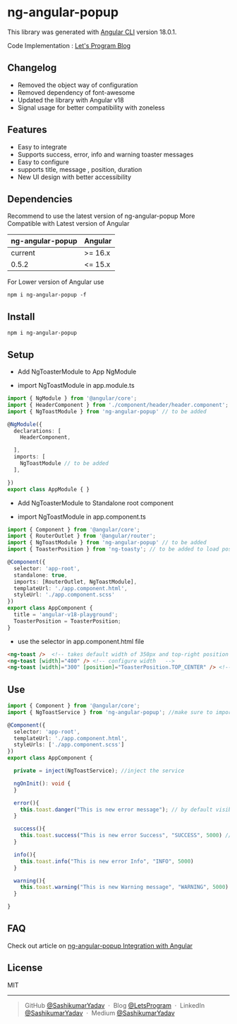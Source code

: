 # ng-angular-popup

This library was generated with [Angular CLI](https://github.com/angular/angular-cli) version 18.0.1.

Code Implementation : [Let's Program Blog](https://letsprogram.in/blog/angular-application-with-dynamic-toast-notifications-using-ng-angular-popup)

## Changelog

- Removed the object way of configuration
- Removed dependency of font-awesome
- Updated the library with Angular v18
- Signal usage for better compatibility with zoneless

## Features

- Easy to integrate
- Supports success, error, info and warning toaster messages
- Easy to configure
- supports title, message , position, duration
- New UI design with better accessibility

## Dependencies
Recommend to use the latest version of ng-angular-popup
More Compatible with Latest version of Angular

| ng-angular-popup | Angular     |
| ---------------- | ----------- |
| current          | >= 16.x     |
| 0.5.2            | <= 15.x     |

For Lower version of Angular use
```
npm i ng-angular-popup -f
```
## Install

```
npm i ng-angular-popup
```

## Setup

- Add NgToasterModule to App NgModule

- import NgToastModule in app.module.ts
```typescript
import { NgModule } from '@angular/core';
import { HeaderComponent } from './component/header/header.component';
import { NgToastModule } from 'ng-angular-popup' // to be added

@NgModule({
  declarations: [
    HeaderComponent,

  ],
  imports: [
    NgToastModule // to be added
  ],

})
export class AppModule { }
```

- Add NgToasterModule to Standalone root component

- import NgToastModule in app.component.ts
```typescript
import { Component } from '@angular/core';
import { RouterOutlet } from '@angular/router';
import { NgToastModule } from 'ng-angular-popup' // to be added
import { ToasterPosition } from 'ng-toasty'; // to be added to load position enums

@Component({
  selector: 'app-root',
  standalone: true,
  imports: [RouterOutlet, NgToastModule],
  templateUrl: './app.component.html',
  styleUrl: './app.component.scss'
})
export class AppComponent {
  title = 'angular-v18-playground';
  ToasterPosition = ToasterPosition;
}

```
- use the selector <ng-toast></ng-toast> in app.component.html file
```html
<ng-toast />  <!-- takes default width of 350px and top-right position   -->
<ng-toast [width]="400" /> <!-- configure width   -->
<ng-toast [width]="300" [position]="ToasterPosition.TOP_CENTER" /> <!-- configure width with position   -->
```
## Use

```typescript
import { Component } from '@angular/core';
import { NgToastService } from 'ng-angular-popup'; //make sure to import service

@Component({
  selector: 'app-root',
  templateUrl: './app.component.html',
  styleUrls: ['./app.component.scss']
})
export class AppComponent {

  private = inject(NgToastService); //inject the service

  ngOnInit(): void {
  }

  error(){
    this.toast.danger("This is new error message"); // by default visible duration is 2000ms
  }

  success(){
    this.toast.success("This is new error Success", "SUCCESS", 5000) // message with title and 5000ms duration
  }

  info(){
    this.toast.info("This is new error Info", "INFO", 5000)
  }

  warning(){
    this.toast.warning("This is new Warning message", "WARNING", 5000)
  }

}
```

## FAQ

Check out article on 
[ng-angular-popup Integration with Angular](https://letsprogram.in/blog/647990c15960050b58aca375)

## License

MIT

---

> GitHub [@SashikumarYadav](https://github.com/yshashi) &nbsp;&middot;&nbsp;
> Blog [@LetsProgram](https://letsprogram.in/) &nbsp;&middot;&nbsp;
> LinkedIn [@SashikumarYadav](https://www.linkedin.com/in/sashikumar-yadav/) &nbsp;&middot;&nbsp;
> Medium [@SashikumarYadav](https://medium.com/@yshashi30)
